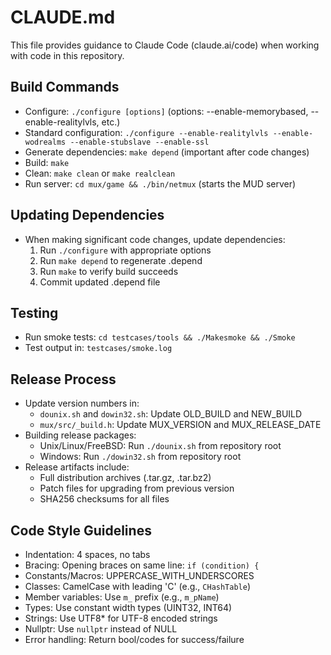# CLAUDE.md

This file provides guidance to Claude Code (claude.ai/code) when working with code in this repository.

## Build Commands
- Configure: `./configure [options]` (options: --enable-memorybased, --enable-realitylvls, etc.)
- Standard configuration: `./configure --enable-realitylvls --enable-wodrealms --enable-stubslave --enable-ssl`
- Generate dependencies: `make depend` (important after code changes)
- Build: `make`
- Clean: `make clean` or `make realclean`
- Run server: `cd mux/game && ./bin/netmux` (starts the MUD server)

## Updating Dependencies
- When making significant code changes, update dependencies:
  1. Run `./configure` with appropriate options
  2. Run `make depend` to regenerate .depend
  3. Run `make` to verify build succeeds
  4. Commit updated .depend file

## Testing
- Run smoke tests: `cd testcases/tools && ./Makesmoke && ./Smoke`
- Test output in: `testcases/smoke.log`

## Release Process
- Update version numbers in:
  - `dounix.sh` and `dowin32.sh`: Update OLD_BUILD and NEW_BUILD
  - `mux/src/_build.h`: Update MUX_VERSION and MUX_RELEASE_DATE
- Building release packages:
  - Unix/Linux/FreeBSD: Run `./dounix.sh` from repository root
  - Windows: Run `./dowin32.sh` from repository root
- Release artifacts include:
  - Full distribution archives (.tar.gz, .tar.bz2)
  - Patch files for upgrading from previous version
  - SHA256 checksums for all files

## Code Style Guidelines
- Indentation: 4 spaces, no tabs
- Bracing: Opening braces on same line: `if (condition) {`
- Constants/Macros: UPPERCASE_WITH_UNDERSCORES
- Classes: CamelCase with leading 'C' (e.g., `CHashTable`)
- Member variables: Use `m_` prefix (e.g., `m_pName`)
- Types: Use constant width types (UINT32, INT64)
- Strings: Use UTF8* for UTF-8 encoded strings
- Nullptr: Use `nullptr` instead of NULL
- Error handling: Return bool/codes for success/failure